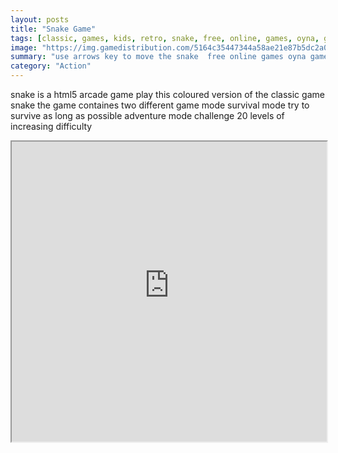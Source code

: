 ```yaml
---
layout: posts
title: "Snake Game"
tags: [classic, games, kids, retro, snake, free, online, games, oyna, game, free, games, play, play, games]
image: "https://img.gamedistribution.com/5164c35447344a58ae21e87b5dc2a000.jpg"
summary: "use arrows key to move the snake  free online games oyna game free games play play games"
category: "Action"
---
```


snake is a html5 arcade game play this coloured version of the classic game snake the game containes two different game mode survival mode try to survive as long as possible adventure mode challenge 20 levels of increasing difficulty

<iframe width="100%" height="480px;" src="https://html5.gamedistribution.com/5164c35447344a58ae21e87b5dc2a000/"></iframe>